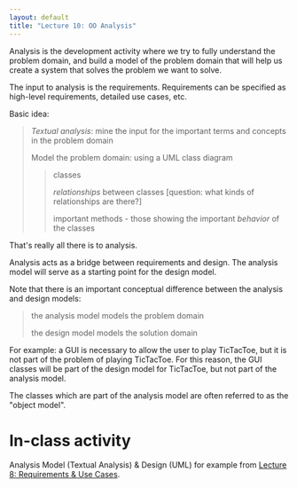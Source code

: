 ```yaml
---
layout: default
title: "Lecture 10: OO Analysis"
---
```


Analysis is the development activity where we try to fully understand the problem domain, and build a model of the problem domain that will help us create a system that solves the problem we want to solve.

The input to analysis is the requirements. Requirements can be specified as high-level requirements, detailed use cases, etc.

Basic idea:

> *Textual analysis*: mine the input for the important terms and concepts in the problem domain
>
> Model the problem domain: using a UML class diagram
>
> > classes
> >
> > *relationships* between classes [question: what kinds of relationships are there?]
> >
> > important methods - those showing the important *behavior* of the classes

That's really all there is to analysis.

Analysis acts as a bridge between requirements and design. The analysis model will serve as a starting point for the design model.

Note that there is an important conceptual difference between the analysis and design models:

> the analysis model models the problem domain
>
> the design model models the solution domain

For example: a GUI is necessary to allow the user to play TicTacToe, but it is not part of the problem of playing TicTacToe. For this reason, the GUI classes will be part of the design model for TicTacToe, but not part of the analysis model.

The classes which are part of the analysis model are often referred to as the "object model".

In-class activity
=================

Analysis Model (Textual Analysis) & Design (UML) for example from [Lecture 8: Requirements & Use Cases](./lecture08.html).
